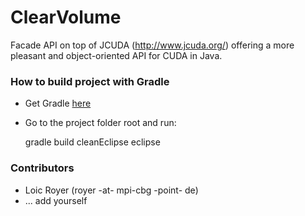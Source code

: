 # ClearVolume #

Facade API on top of JCUDA (http://www.jcuda.org/)
offering a more pleasant and object-oriented API for
CUDA in Java.

### How to build project with Gradle

* Get Gradle [here](http://www.gradle.org/)

* Go to the project folder root and run:

     gradle build cleanEclipse eclipse

### Contributors ###

* Loic Royer (royer -at- mpi-cbg -point- de)
* ... add yourself